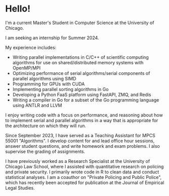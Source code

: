 # Hello!

I'm a current Master's Student in Computer Science at the University of Chicago. 

I am seeking an internship for Summer 2024. 

My experience includes:

- Writing parallel implementations in C/C++ of scientific computing algorithms for use on shared/distributed memory systems with OpenMP/MPI
- Optimizing performance of serial algorithms/serial components of parallel algorithms using SIMD
- Programming for GPUs with CUDA
- Implementing parallel sorting algorithms in Go
- Developing a Python FaaS platform using FastAPI, ZMQ, and Redis
- Writing a compiler in Go for a subset of the Go programming language using ANTLR and LLVM

I enjoy writing code with a focus on performance, and reasoning about how to implement serial and parallel algorithms in a way that is appropriate for the architecture on which they will run. 

Since September 2023, I have served as a Teaching Assistant for MPCS 55001 "Algorithms". I develop content for and lead office hour sessions, answer student questions, and write homework and exam problems. I also supervise the grading of assignments. 

I have previously worked as a Research Specialist at the University of Chicago Law School, where I assisted with quantitative research on policing and private security. I primarily wrote code in R to clean data and conduct statistical analyses. I am a coauthor on "Private Policing and Public Police", which has recently been accepted for publication at the Journal of Empirical Legal Studies. 